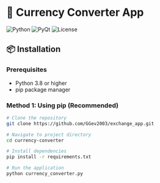 # 💱 Currency Converter App

![Python](https://img.shields.io/badge/python-3670A0?style=for-the-badge&logo=python&logoColor=ffdd54)
![PyQt](https://img.shields.io/badge/PyQt6-%2341CD52.svg?style=for-the-badge&logo=Qt&logoColor=white)
![License](https://img.shields.io/badge/license-MIT-blue?style=for-the-badge)

## 📦 Installation

### Prerequisites
- Python 3.8 or higher
- pip package manager

### Method 1: Using pip (Recommended)
```bash
# Clone the repository
git clone https://github.com/GGev2003/exchange_app.git

# Navigate to project directory
cd currency-converter

# Install dependencies
pip install -r requirements.txt

# Run the application
python currency_converter.py